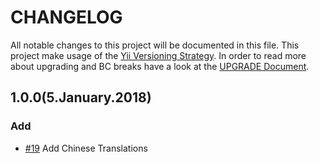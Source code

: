 # CHANGELOG

All notable changes to this project will be documented in this file. This project make usage of the [Yii Versioning Strategy](https://github.com/yiisoft/yii2/blob/master/docs/internals/versions.md). In order to read more about upgrading and BC breaks have a look at the [UPGRADE Document](UPGRADE.md).

## 1.0.0(5.January.2018)

### Add
- [#19](https://github.com/luyadev/luya-module-cms/pull/19) Add Chinese Translations
